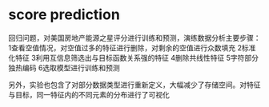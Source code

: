 # score prediction
回归问题，对美国房地产能源之星评分进行训练和预测，演练数据分析主要步骤：
1查看空值情况，对空值过多的特征进行删除，对剩余的空值进行众数填充
2标准化特征
3利用互信息筛选出与目标函数关系强的特征
4删除共线性特征
5字符部分独热编码
6选取模型进行训练和预测

另外，实验也包含了对部分数据类型进行重新定义，大幅减少了存储空间。对特征与目标，同一特征内的不同元素的分布进行了可视化
